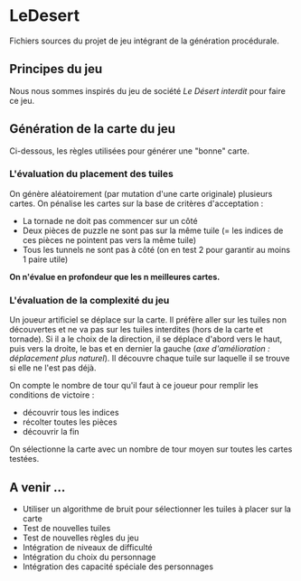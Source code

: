 # LeDesert

Fichiers sources du projet de jeu intégrant de la génération procédurale.

## Principes du jeu
Nous nous sommes inspirés du jeu de société *Le Désert interdit* pour faire ce jeu.

## Génération de la carte du jeu
Ci-dessous, les règles utilisées pour générer une "bonne" carte.

### L'évaluation du placement des tuiles 
On génère aléatoirement (par mutation d'une carte originale) plusieurs cartes.
On pénalise les cartes sur la base de critères d'acceptation : 
 - La tornade ne doit pas commencer sur un côté
 - Deux pièces de puzzle ne sont pas sur la même tuile (= les indices de ces pièces ne pointent pas vers la même tuile)
 - Tous les tunnels ne sont pas à côté (on en test 2 pour garantir au moins 1 paire utile)

 **On n'évalue en profondeur que les n meilleures cartes.**

### L'évaluation de la complexité du jeu
Un joueur artificiel se déplace sur la carte.
Il préfère aller sur les tuiles non découvertes et ne va pas sur les tuiles interdites (hors de la carte et tornade).
Si il a le choix de la direction, il se déplace d'abord vers le haut, puis vers la droite, le bas et en dernier la gauche (*axe d'amélioration : déplacement plus naturel*).
Il découvre chaque tuile sur laquelle il se trouve si elle ne l'est pas déjà.

On compte le nombre de tour qu'il faut à ce joueur pour remplir les conditions de victoire :
 - découvrir tous les indices
 - récolter toutes les pièces
 - découvrir la fin 

On sélectionne la carte avec un nombre de tour moyen sur toutes les cartes testées.

## A venir ...
 - Utiliser un algorithme de bruit pour sélectionner les tuiles à placer sur la carte
 - Test de nouvelles tuiles
 - Test de nouvelles règles du jeu
 - Intégration de niveaux de difficulté
 - Intégration du choix du personnage
 - Intégration des capacité spéciale des personnages
